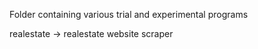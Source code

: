 Folder containing various trial and experimental programs

realestate -> realestate website scraper
